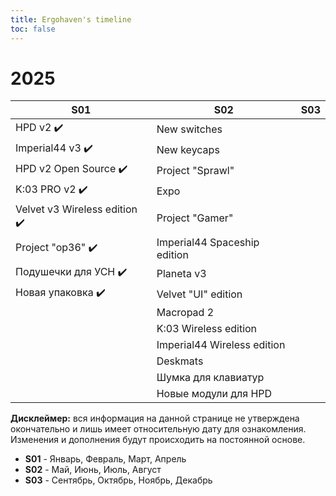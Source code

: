 ```yaml
---
title: Ergohaven's timeline
toc: false
---
```


# 2025

| **S01**                      | **S02**                      | **S03**                |
| ---------------------------- | ---------------------------- | ---------------------- |
| HPD v2 ✔️                    | New switches                 |                        |
| Imperial44 v3 ✔️             | New keycaps                  |                        |
| HPD v2 Open Source ✔️        | Project "Sprawl"             |                        |
| K:03 PRO v2 ✔️               | Expo                         |                        |
| Velvet v3 Wireless edition ✔️| Project "Gamer"              |                        |
| Project "op36" ✔️            | Imperial44 Spaceship edition |                        |
| Подушечки для УСН ✔️         | Planeta v3                   |                        |
| Новая упаковка ✔️            | Velvet "UI" edition          |                        |
|                              | Macropad 2                   |                        |
|                              | K:03 Wireless edition        |                        |
|                              | Imperial44 Wireless edition  |                        |
|                              | Deskmats                     |                        |
|                              | Шумка для клавиатур          |                        |
|                              | Новые модули для HPD         |                        |

**Дисклеймер:** вся информация на данной странице не утверждена окончательно и лишь имеет относительную дату для ознакомления. Изменения и дополнения будут происходить на постоянной основе.
   
- **S01** - Январь, Февраль, Март, Апрель  
- **S02** - Май, Июнь, Июль, Август  
- **S03** - Сентябрь, Октябрь, Ноябрь, Декабрь  

